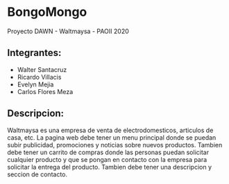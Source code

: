 # BongoMongo
Proyecto DAWN - Waltmaysa - PAOII 2020
## Integrantes:
* Walter Santacruz
* Ricardo Villacis
* Evelyn Mejia
* Carlos Flores Meza
## Descripcion:
Waltmaysa es una empresa de venta de electrodomesticos, articulos de casa, etc. La pagina web debe tener un menu principal donde se puedan subir publicidad, promociones y noticias sobre nuevos productos. Tambien debe tener un carrito de compras donde las personas puedan solicitar cualquier producto y que se pongan en contacto con la empresa para solicitar la entrega del producto. Tambien debe tener una descripcion y seccion de contacto.
